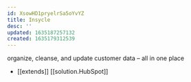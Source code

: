 ```yaml
---
id: XsowHD1pryelrSa5oYvYZ
title: Insycle
desc: ''
updated: 1635187257132
created: 1635179312539
---
```


organize, cleanse, and update customer data – all in one place

- [[extends]] [[solution.HubSpot]]
